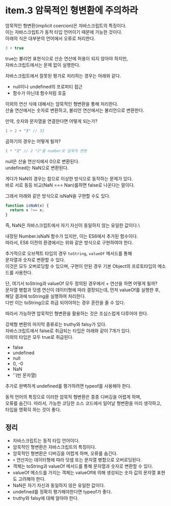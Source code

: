 # item.3 암묵적인 형변환에 주의하라

암묵적인 형변환(implicit coercion)은 자바스크립트의 특징이다.\
이는 자바스크립트가 동적 타입 언어이기 때문에 가능한 것이다.\
아래의 식은 대부분의 언어에서 오류로 처리한다.

```js
3 + true
```

true는 불리언 표현식으로 산순 연산에 허용이 되지 않아야 하지만,\
자바스크립트에서는 문제 없이 실행한다.

자바스크립트에서 잘못된 평가로 처리하는 경우는 아래와 같다.

- null이나 undefined의 프로퍼티 접근
- 함수가 아닌데 함수처럼 호출

이외의 연산 식에 대해서는 암묵적인 형변환을 통해 처리한다.\
산술 연산에서는 숫자로 변환하고, 불리언 연산에서는 불리언으로 변환한다.

만약, 숫자와 문자열을 연결한다면 어떻게 되는가?

```js
1 + 2 + "3" // 33
```

곱하기의 경우는 어떻게 될까?

```js
1 * "2" // 2 "2"를 number로 암묵적 변환
```

null은 산술 연산식에서 0으로 변환된다.\
undefined는 NaN으로 변환된다.

게다가 NaN의 경우는 참으로 이상한 방식으로 동작하는 문제가 있다.\
바로 서로 동등 비교(NaN === Nan)를하면 false로 나온다는 말이다.

그래서 아래와 같은 방식으로 isNaN을 구현할 수도 있다.

```js
function isNaN(x) {
  return x !== x;
}
```

즉, NaN은 자바스크립트에서 자기 자신이 동일하지 않는 유일한 값이다.\

내장된 Number.isNaN 함수가 있지만, 이는 ES6에서 추가된 함수이다.\
따라서, ES6 이전의 환경에서는 위와 같은 방식으로 구현하여야 한다.

추가적으로 오브젝트 타입의 경우 `toString`, `valueOf` 메서드를 통해\
문자열과 숫자로 변환할 수 있다.\
이것은 모두 오버로딩할 수 있으며, 구현이 안된 경우 기본 Object의 프로토타입의 메소드를 사용한다.

단, 여기서 toString과 valueOf 모두 정의된 경우에서 + 연산을 하면 어떻게 될까?\
문자열 병합과 덧셈 연산이 데이터형에 따라 결정되는데, 먼저 valueOf를 실행한 후,\
해당 결과에 toString을 실행하여 처리한다.\
다만 이는 toString으로 취급 되어야하는 경우 혼란을 줄 수 있다.

따라서 가능하면 암묵적인 형변환을 활용하는 것은 조심스럽게 다루어야 한다.

강제형 변환의 마지막 종류로는 truthy와 falsy가 있다.\
자바스크립트에서 false로 취급되는 타입은 아래와 같이 7개가 있다.\
이외의 타입은 모두 true로 취급된다.

- false
- undefined
- null
- 0, -0
- NaN
- ''(빈 문자열)

추가로 완벽하게 undefined를 평가하려면 typeof를 사용해야 한다.

동적 언어의 특징으로 이러한 암묵적 형변환은 종종 디버깅을 어렵게 하며,\
오류를 숨긴다. 따라서, 가능한 코딩한 소스 코드에서 일어날 형변환을 미리 생각하고,\
타입을 명확히 하는 것이 좋다.

## 정리

- 자바스크립트는 동적 타입 언어이다.
- 암묵적인 형변환은 자바스크립트의 특징이다.
- 암묵적인 형변환은 디버깅을 어렵게 하며, 오류를 숨긴다.
- `+` 연산자는 데이터형에 따라 덧셈 또는 문자열 병합으로 오버로딩된다.
- 객체는 toString과 valueOf 메서드를 통해 문자열과 숫자로 변환할 수 있다.
- valueOf 메소드를 가지는 객체는 valueOf에 의해 생성되는 숫자 값의 문자열 표현도 고려해야 한다.
- NaN은 자기 자신과 동일하지 않은 유일한 값이다.
- undefined를 정확히 평가해야한다면 typeof가 좋다.
- truthy와 falsy에 대해 알아야 한다.
